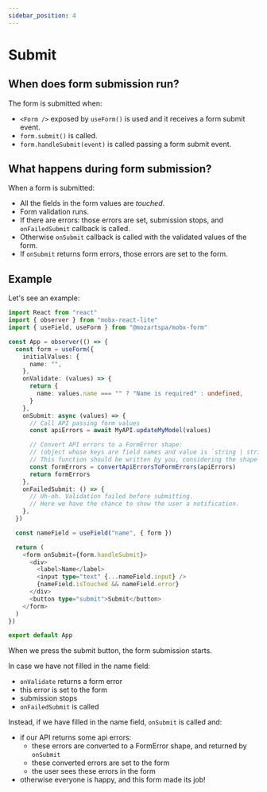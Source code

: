 ```yaml
---
sidebar_position: 4
---
```


# Submit

## When does form submission run?

The form is submitted when:

- `<Form />` exposed by `useForm()` is used and it receives a form submit event.
- `form.submit()` is called.
- `form.handleSubmit(event)` is called passing a form submit event.

## What happens during form submission?

When a form is submitted:

- All the fields in the form values are _touched_.
- Form validation runs.
- If there are errors: those errors are set, submission stops, and `onFailedSubmit` callback is called.
- Otherwise `onSubmit` callback is called with the validated values of the form.
- If `onSubmit` returns form errors, those errors are set to the form.

## Example

Let's see an example:

```typescript
import React from "react"
import { observer } from "mobx-react-lite"
import { useField, useForm } from "@mozartspa/mobx-form"

const App = observer(() => {
  const form = useForm({
    initialValues: {
      name: "",
    },
    onValidate: (values) => {
      return {
        name: values.name === "" ? "Name is required" : undefined,
      }
    },
    onSubmit: async (values) => {
      // Call API passing form values
      const apiErrors = await MyAPI.updateMyModel(values)

      // Convert API errors to a FormError shape:
      // (object whose keys are field names and value is `string | string[] | undefined`).
      // This function should be written by you, considering the shape of your API errors.
      const formErrors = convertApiErrorsToFormErrors(apiErrors)
      return formErrors
    },
    onFailedSubmit: () => {
      // Uh-oh. Validation failed before submitting.
      // Here we have the chance to show the user a notification.
    },
  })

  const nameField = useField("name", { form })

  return (
    <form onSubmit={form.handleSubmit}>
      <div>
        <label>Name</label>
        <input type="text" {...nameField.input} />
        {nameField.isTouched && nameField.error}
      </div>
      <button type="submit">Submit</button>
    </form>
  )
})

export default App
```

When we press the submit button, the form submission starts.

In case we have not filled in the name field:

- `onValidate` returns a form error
- this error is set to the form
- submission stops
- `onFailedSubmit` is called

Instead, if we have filled in the name field, `onSubmit` is called and:

- if our API returns some api errors:
  - these errors are converted to a FormError shape, and returned by `onSubmit`
  - these converted errors are set to the form
  - the user sees these errors in the form
- otherwise everyone is happy, and this form made its job!
